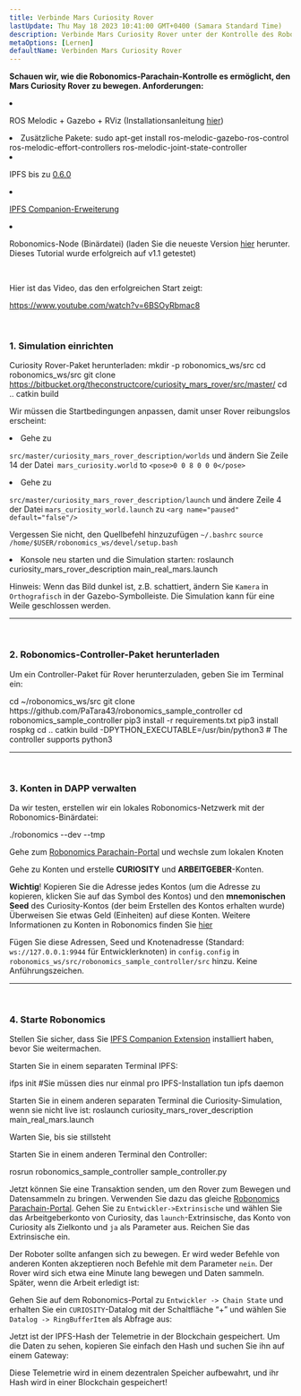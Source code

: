 ```yaml
---
title: Verbinde Mars Curiosity Rover
lastUpdate: Thu May 18 2023 10:41:00 GMT+0400 (Samara Standard Time)
description: Verbinde Mars Curiosity Rover unter der Kontrolle des Robonomics-Parachains.
metaOptions: [Lernen]
defaultName: Verbinden Mars Curiosity Rover
---
```


**Schauen wir, wie die Robonomics-Parachain-Kontrolle es ermöglicht, den Mars Curiosity Rover zu bewegen. Anforderungen:**

<List>

<li class="flex">

ROS Melodic + Gazebo + RViz (Installationsanleitung [hier](http://wiki.ros.org/melodic/Installation))

</li>


<li>Zusätzliche Pakete:

<LessonCodeWrapper language="bash" codeClass="big-code">
  sudo apt-get install ros-melodic-gazebo-ros-control ros-melodic-effort-controllers ros-melodic-joint-state-controller
</LessonCodeWrapper>

</li>

<li class="flex">

IPFS bis zu [0.6.0](https://dist.ipfs.io/go-ipfs/v0.6.0/go-ipfs_v0.6.0_linux-386.tar.gz)

</li>

<li class="flex">

[IPFS Companion-Erweiterung](https://github.com/ipfs/ipfs-companion)

</li>

<li class="flex">

Robonomics-Node (Binärdatei) (laden Sie die neueste Version [hier](https://github.com/airalab/robonomics/releases) herunter. Dieses Tutorial wurde erfolgreich auf v1.1 getestet)

</li>

</List>

<br/>

Hier ist das Video, das den erfolgreichen Start zeigt:

https://www.youtube.com/watch?v=6BSOyRbmac8


<br/>

### 1. Simulation einrichten

Curiosity Rover-Paket herunterladen:
<LessonCodeWrapper language="bash">
  mkdir -p robonomics_ws/src
  cd robonomics_ws/src
  git clone https://bitbucket.org/theconstructcore/curiosity_mars_rover/src/master/
  cd ..
  catkin build
</LessonCodeWrapper>

Wir müssen die Startbedingungen anpassen, damit unser Rover reibungslos erscheint:

<List>

<li>Gehe zu

`src/master/curiosity_mars_rover_description/worlds` und ändern Sie Zeile 14 der Datei` mars_curiosity.world` to 
`<pose>0 0 8 0 0 0</pose>`

</li>

<li>Gehe zu

`src/master/curiosity_mars_rover_description/launch` und ändere Zeile 4 der Datei `mars_curiosity_world.launch` zu 
`<arg name="paused" default="false"/>`

Vergessen Sie nicht, den Quellbefehl hinzuzufügen `~/.bashrc`
`source /home/$USER/robonomics_ws/devel/setup.bash`

</li>

<li> Konsole neu starten und die Simulation starten:

<LessonCodeWrapper language="bash" codeClass="long-code">
  roslaunch curiosity_mars_rover_description main_real_mars.launch
</LessonCodeWrapper>

<LessonImages imageClasses="mb" src="connect-mars-curiosity-rover/rover.jpg" alt="Mars rover"/>

</li>

</List>

Hinweis: Wenn das Bild dunkel ist, z.B. schattiert, ändern Sie `Kamera` in `Orthografisch` in der Gazebo-Symbolleiste.
Die Simulation kann für eine Weile geschlossen werden.

------------

<br/>

### 2. Robonomics-Controller-Paket herunterladen
Um ein Controller-Paket für Rover herunterzuladen, geben Sie im Terminal ein:

<LessonCodeWrapper language="bash" codeClass="long-code">
cd ~/robonomics_ws/src
git clone https://github.com/PaTara43/robonomics_sample_controller
cd robonomics_sample_controller
pip3 install -r requirements.txt
pip3 install rospkg
cd ..
catkin build -DPYTHON_EXECUTABLE=/usr/bin/python3 # The controller supports python3
</LessonCodeWrapper>


------------

<br/>

### 3. Konten in DAPP verwalten
Da wir testen, erstellen wir ein lokales Robonomics-Netzwerk mit der Robonomics-Binärdatei:

<LessonCodeWrapper language="bash">
  ./robonomics --dev --tmp
</LessonCodeWrapper>

<LessonImages imageClasses="mb" src="connect-mars-curiosity-rover/robonomics.jpg" alt="Ausführenning node"/>


Gehe zum [Robonomics Parachain-Portal](https://polkadot.js.org/apps/?rpc=wss%3A%2F%2Fkusama.rpc.robonomics.network%2F#/) und wechsle zum lokalen Knoten 


<LessonImages imageClasses="mb" src="connect-mars-curiosity-rover/local_node.jpg" alt="Local node"/>


Gehe zu Konten und erstelle **CURIOSITY** und **ARBEITGEBER**-Konten.

**Wichtig**! Kopieren Sie die Adresse jedes Kontos (um die Adresse zu kopieren, klicken Sie auf das Symbol des Kontos) und den **mnemonischen Seed** des Curiosity-Kontos (der beim Erstellen des Kontos erhalten wurde)
Überweisen Sie etwas Geld (Einheiten) auf diese Konten. Weitere Informationen zu Konten in Robonomics finden Sie [hier](https://wiki.robonomics.network/docs/en/create-account-in-dapp/)

<LessonImages imageClasses="mb" src="connect-mars-curiosity-rover/account_creation.jpg" alt="Account creation"/>


Fügen Sie diese Adressen, Seed und Knotenadresse (Standard: `ws://127.0.0.1:9944` für Entwicklerknoten) in `config.config` in `robonomics_ws/src/robonomics_sample_controller/src` hinzu. Keine Anführungszeichen.

------------

<br/>

### 4. Starte Robonomics

Stellen Sie sicher, dass Sie [IPFS Companion Extension](https://github.com/ipfs/ipfs-companion) installiert haben, bevor Sie weitermachen.

Starten Sie in einem separaten Terminal IPFS:

<LessonCodeWrapper language="bash" codeClass="long-code">
ifps init #Sie müssen dies nur einmal pro IPFS-Installation tun
ipfs daemon
</LessonCodeWrapper>

Starten Sie in einem anderen separaten Terminal die Curiosity-Simulation, wenn sie nicht live ist:
<LessonCodeWrapper language="bash" codeClass="long-code">
roslaunch curiosity_mars_rover_description main_real_mars.launch
</LessonCodeWrapper>

Warten Sie, bis sie stillsteht

Starten Sie in einem anderen Terminal den Controller:

<LessonCodeWrapper language="bash" codeClass="long-code">
rosrun robonomics_sample_controller sample_controller.py
</LessonCodeWrapper>

<LessonImages imageClasses="mb" src="connect-mars-curiosity-rover/controller.jpg" alt="Controller"/>

Jetzt können Sie eine Transaktion senden, um den Rover zum Bewegen und Datensammeln zu bringen. Verwenden Sie dazu das gleiche [Robonomics Parachain-Portal](https://polkadot.js.org/apps/?rpc=wss%3A%2F%2Fkusama.rpc.robonomics.network%2F#/).
Gehen Sie zu `Entwickler->Extrinsische` und wählen Sie das Arbeitgeberkonto von Curiosity, das `launch`-Extrinsische, das Konto von Curiosity als Zielkonto und `ja` als Parameter aus.
Reichen Sie das Extrinsische ein.

<LessonImages imageClasses="mb" src="connect-mars-curiosity-rover/extrinsic.jpg" alt="Extrinsic"/>

Der Roboter sollte anfangen sich zu bewegen. Er wird weder Befehle von anderen Konten akzeptieren noch Befehle mit dem Parameter `nein`. Der Rover wird sich etwa eine Minute lang bewegen und Daten sammeln.
Später, wenn die Arbeit erledigt ist:

<LessonImages imageClasses="mb" src="connect-mars-curiosity-rover/job_done.jpg" alt="Job done"/>


Gehen Sie auf dem Robonomics-Portal zu `Entwickler -> Chain State` und erhalten Sie ein `CURIOSITY`-Datalog mit der Schaltfläche “+” und wählen Sie `Datalog -> RingBufferItem` als Abfrage aus: 

<LessonImages imageClasses="mb" src="connect-mars-curiosity-rover/datalog.jpg" alt="Datalog"/>


Jetzt ist der IPFS-Hash der Telemetrie in der Blockchain gespeichert. Um die Daten zu sehen, kopieren Sie einfach den Hash und suchen Sie ihn auf einem Gateway:

<LessonImages imageClasses="mb" src="connect-mars-curiosity-rover/data_in_ipfs.jpg" alt="Data in IPFS"/>


Diese Telemetrie wird in einem dezentralen Speicher aufbewahrt, und ihr Hash wird in einer Blockchain gespeichert!
